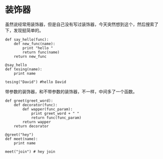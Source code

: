 
# 装饰器

虽然说经常用装饰器，但是自己没有写过装饰器，今天突然想到这个，然后搜索了下，发现挺简单的。

```
def say_hello(func):   
    def new_func(name):
        print "hello "
        return func(name)
    return new_func
 
@say_hello
def tesing(name):
    print name

tesing("David") #hello David
```

带参数的装饰器，和不带参数的装饰器，不一样，中间多了一个函数。
```
def greet(greet_word):
	def decorator(func):
		def wapper(func_param):
			print greet_word + " "
			return func(func_param)
		return wapper
	return decorator

@greet("hey")
def meet(name):
	print name

meet("join") # hey join

```
